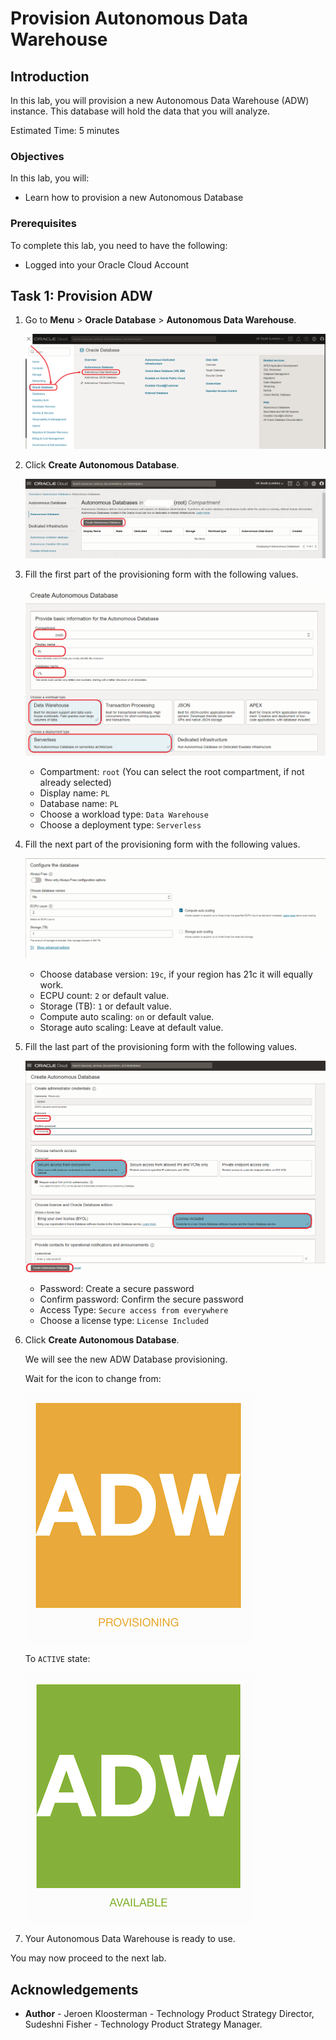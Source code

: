 # Provision  Autonomous Data Warehouse

<!--![Banner](images/banner.png)-->

## Introduction

In this lab, you will provision a new Autonomous Data Warehouse (ADW) instance. This database will hold the data that you will analyze.

Estimated Time: 5 minutes

### Objectives

In this lab, you will:

-   Learn how to provision a new Autonomous Database

### Prerequisites

To complete this lab, you need to have the following:

- Logged into your Oracle Cloud Account

## Task 1: Provision ADW

1. Go to **Menu** > **Oracle Database** > **Autonomous Data Warehouse**.

   ![ADW Menu](images/adw-menu.png)

2. Click **Create Autonomous Database**.

   ![ADW Create Button](images/adw-create-button.png)

3. Fill the first part of the provisioning form with the following values.

   ![ADW Form 1](images/adw-form-1.png)

      - Compartment: `root` (You can select the root compartment, if not already selected)
      - Display name: `PL`
      - Database name: `PL`
      - Choose a workload type: `Data Warehouse`
      - Choose a deployment type: `Serverless`

4. Fill the next part of the provisioning form with the following values.

   ![ADW Form 2](images/adw-form-2.png)

      - Choose database version: `19c`, if your region has 21c it will equally work.
      - ECPU count: `2` or default value.
      - Storage (TB): `1` or default value.
      - Compute auto scaling: `on` or default value.
      - Storage auto scaling: Leave at default value.

5. Fill the last part of the provisioning form with the following values.

   ![ADW Form 3](images/adw-form-3.png)

      - Password: Create a secure password
      - Confirm password: Confirm the secure password
      - Access Type: `Secure access from everywhere`
      - Choose a license type: `License Included`

6. Click **Create Autonomous Database**.

   We will see the new ADW Database provisioning.

   Wait for the icon to change from:

   ![AWD Provisioning](images/adw-provisioning-state.png)

   To `ACTIVE` state:

   ![AWD Active](images/adw-active-state.png)

7. Your Autonomous Data Warehouse is ready to use.

You may now proceed to the next lab.

## **Acknowledgements**

- **Author** - Jeroen Kloosterman - Technology Product Strategy Director, Sudeshni Fisher - Technology Product Strategy Manager.
